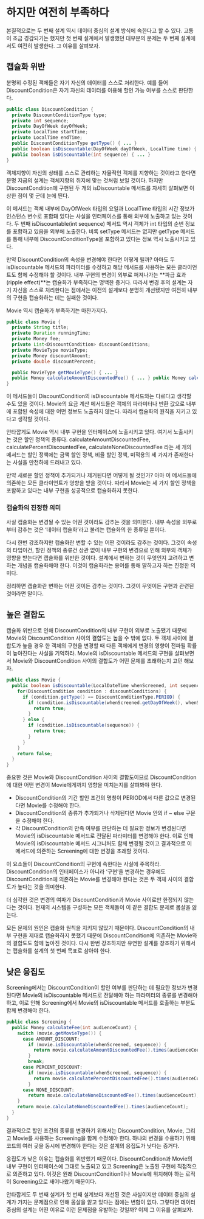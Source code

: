 # 하지만 여전히 부족하다
본질적으로는 두 번째 설계 역시 데이터 중심의 설계 방식에 속한다고 할 수 있다. 고통이 조금 경감되기는 했지만 첫 번째 설계에서 발생했던 대부분의 문제는 두 번째 설계에서도 여전히 발생한다. 그 이유를 살펴보자.

## 캡슐화 위반
분명히 수정된 객체들은 자기 자신의 데이터를 스스로 처리한다. 예를 들어 DiscountCondition은 자기 자신의 데이터를 이용해 할인 가능 여부를 스스로 판단한다.

```java
public class DiscountCondition {
  private DiscountConditionType type;
  private int sequence;
  private DayOfWeek dayOfWeek;
  private LocalTime startTime;
  private LocalTime endTime;
  public DiscountConditionType getType() { ... }
  public boolean isDiscountable(DayOfWeek dayOfWeek, LocalTime time) { ... }
  public boolean isDiscountable(int sequence) { ... }
}
```

객체지향이 자신의 상태를 스스로 관리하는 자율적인 객체를 지향하는 것이라고 한다면 분명 지금의 설계는 객체지향의 취지에 맞는 것처럼 보일 것이다. 하지만 DiscountCondition에 구현된 두 개의 isDiscountable 메서드를 자세히 살펴보면 이상한 점이 몇 군데 눈에 띈다.

이 메서드는 객체 내부에 DayOfWeek 타입의 요일과 LocalTime 타입의 시간 정보가 인스턴스 변수로 포함돼 있다는 사실을 인터페이스를 통해 외부에 노출하고 있는 것이다. 두 번째 isDiscountable(int sequence) 메서드 역시 객체가 int 타입의 순번 정보를 포함하고 있음을 외부에 노출한다. 비록 setType 메서드는 없지만 getType 메서드를 통해 내부에 DiscountConditionType을 포함하고 있다는 정보 역시 노출시키고 있다.

만약 DiscountCondition의 속성을 변경해야 한다면 어떻게 될까? 아마도 두 isDiscountable 메서드의 파라미터를 수정하고 해당 메서드를 사용하는 모든 클라이언트도 함께 수정해야 할 것이다. 내부 구현의 변경이 외부로 퍼져나가는 **파급 효과(ripple effect)**는 캡슐화가 부족하다는 명백한 증거다. 따라서 변경 후의 설계는 자기 자신을 스스로 처리한다는 점에서는 이전의 설계보다 분명히 개선됐지만 여전히 내부의 구현을 캡슐화하는 데는 실패한 것이다.

Movie 역시 캡슐화가 부족하기는 마찬가지다.

```java
public class Movie {
  private String title;
  private Duration runningTime;
  private Money fee;
  private List<DiscountCondition> discountConditions;
  private MovieType movieType;
  private Money discountAmount;
  private double discountPercent;

  public MovieType getMovieType() { ... }
  public Money calculateAmountDiscountedFee() { ... } public Money calculatePercentDiscountedFee() { ... } public Money calculateNoneDiscountedFee() { ... }
}
```
이 메서드들이 DiscountCondition의 isDiscountable 메서드와는 다르다고 생각할 수도 있을 것이다. Movie의 요금 계산 메서드들은 객체의 파라미터나 반환 값으로 내부에 포함된 속성에 대한 어떤 정보도 노출하지 않는다. 따라서 캡슐화의 원칙을 지키고 있다고 생각할 것이다.

안타깝게도 Movie 역시 내부 구현을 인터페이스에 노출시키고 있다. 여기서 노출시키는 것은 할인 정책의 종류다. calculateAmountDiscountedFee, calculatePercentDiscountedFee, calculateNoneDiscountedFee 라는 세 개의 메서드는 할인 정책에는 금액 할인 정책, 비율 할인 정책, 미적용의 세 가지가 존재한다는 사실을 만천하에 드러내고 있다.

만약 새로운 할인 정책이 추가되거나 제거된다면 어떻게 될 것인가? 아마 이 메서드들에 의존하는 모든 클라이언트가 영향을 받을 것이다. 따라서 Movie는 세 가지 할인 정책을 포함하고 있다는 내부 구현을 성공적으로 캡슐화하지 못한다.

### 캡슐화의 진정한 의미
사실 캡슐화는 변경될 수 있는 어떤 것이라도 감추는 것을 의미한다. 내부 속성을 외부로부터 감추는 것은 ‘데이터 캡슐화’라고 불리는 캡슐화의 한 종류일 뿐이다.

다시 한번 강조하지만 캡슐화란 변할 수 있는 어떤 것이라도 감추는 것이다. 그것이 속성의 타입이건, 할인 정책의 종류건 상관 없이 내부 구현의 변경으로 인해 외부의 객체가 영향을 받는다면 캡슐화를 위반한 것이다. 설계에서 변하는 것이 무엇인지 고려하고 변하는 개념을 캡슐화해야 한다. 이것이 캡슐화라는 용어를 통해 말하고자 하는 진정한 의미다.

정리하면 캡슐화란 변하는 어떤 것이든 감추는 것이다. 그것이 무엇이든 구현과 관련된 것이라면 말이다.

## 높은 결합도
캡슐화 위반으로 인해 DiscountCondition의 내부 구현이 외부로 노출됐기 때문에 Movie와 DiscountCondition 사이의 결합도는 높을 수 밖에 없다. 두 객체 사이에 결합도가 높을 경우 한 객체의 구현을 변경할 때 다른 객체에게 변경의 영향이 전파될 확률이 높아진다는 사실을 기억하라. Movie의 isDiscountable 메서드의 구현을 살펴보면서 Movie와 DiscountCondition 사이의 결합도가 어떤 문제를 초래하는지 고민 해보자.
```java
public class Movie {
  public boolean isDiscountable(LocalDateTime whenScreened, int sequence) {
    for(DiscountCondition condition : discountConditions) {
      if (condition.getType() == DiscountConditionType.PERIOD) {
        if (condition.isDiscountable(whenScreened.getDayOfWeek(), whenScreened.toLocalTime())) { 
          return true;
        }
      } else {
        if (condition.isDiscountable(sequence)) { 
          return true;
        }
      }
    }
    return false; 
  }
}
```

중요한 것은 Movie와 DiscountCondition 사이의 결합도이므로 DiscountCondition에 대한 어떤 변경이 Movie에게까지 영향을 미치는지를 살펴봐야 한다.
- DiscountCondition의 기간 할인 조건의 명칭이 PERIOD에서 다른 값으로 변경된다면 Movie를 수정해야 한다.
- DiscountCondition의 종류가 추가되거나 삭제된다면 Movie 안의 if ~ else 구문을 수정해야 한다.
- 각 DiscountCondition의 만족 여부를 판단하는 데 필요한 정보가 변경된다면 Movie의 isDiscountable 메서드로 전달된 파라미터를 변경해야 한다. 이로 인해 Movie의 isDiscountable 메서드 시그니처도 함께 변경될 것이고 결과적으로 이 메서드에 의존하는 Screening에 대한 변경을 초래할 것이다.

이 요소들이 DiscountCondition의 구현에 속한다는 사실에 주목하라. DiscountCondition의 인터페이스가 아니라 ‘구현’을 변경하는 경우에도 DiscountCondition에 의존하는 Movie를 변경해야 한다는 것은 두 객체 사이의 결합도가 높다는 것을 의미한다.

더 심각한 것은 변경의 여파가 DiscountCondition과 Movie 사이로만 한정되지 않는다는 것이다. 현재의 시스템을 구성하는 모든 객체들이 이 같은 결합도 문제로 몸살을 앓는다.

모든 문제의 원인은 캡슐화 원칙을 지키지 않았기 때문이다. DiscountCondition의 내부 구현을 제대로 캡슐화하지 못했기 때문에 DiscountCondition에 의존하는 Movie와의 결합도도 함께 높아진 것이다. 다시 한번 강조하지만 유연한 설계를 창조하기 위해서는 캡슐화를 설계의 첫 번째 목표로 삼아야 한다.

## 낮은 응집도
Screening에서는 DiscountCondition이 할인 여부를 판단하는 데 필요한 정보가 변경된다면 Movie의 isDiscountable 메서드로 전달해야 하는 파라미터의 종류를 변경해야 하고, 이로 인해 Screening에서 Movie의 isDiscountable 메서드를 호출하는 부분도 함께 변경해야 한다.

```java
public class Screening {
  public Money calculateFee(int audienceCount) {
    switch (movie.getMovieType()) { 
      case AMOUNT_DISCOUNT:
        if (movie.isDiscountable(whenScreened, sequence)) {
          return movie.calculateAmountDiscountedFee().times(audienceCount);
        }
        break;
      case PERCENT_DISCOUNT:
        if (movie.isDiscountable(whenScreened, sequence)) {
          return movie.calculatePercentDiscountedFee().times(audienceCount);
        }
      case NONE_DISCOUNT:
        return movie.calculateNoneDiscountedFee().times(audienceCount);
    }
    return movie.calculateNoneDiscountedFee().times(audienceCount);
  }
}
```

결과적으로 할인 조건의 종류를 변경하기 위해서는 DiscountCondition, Movie, 그리고 Movie를 사용하는 Screening을 함께 수정해야 한다. 하나의 변경을 수용하기 위해 코드의 여러 곳을 동시에 변경해야 한다는 것은 설계의 응집도가 낮다는 증거다.

응집도가 낮은 이유는 캡슐화를 위반했기 때문이다. DiscountCondition과 Movie의 내부 구현이 인터페이스에 그대로 노출되고 있고 Screening은 노출된 구현에 직접적으로 의존하고 있다. 이것은 원래 DiscountCondition이나 Movie에 위치해야 하는 로직이 Screening으로 새어나왔기 때문이다.

안타깝게도 두 번째 설계가 첫 번째 설계보다 개선된 것은 사실이지만 데이터 중심의 설계가 가지는 문제점으로 인해 몸살을 앓고 있다는 점에는 변함이 없다. 그렇다면 데이터 중심의 설계는 어떤 이유로 이런 문제점을 유발하는 것일까? 이제 그 이유를 살펴보자.
